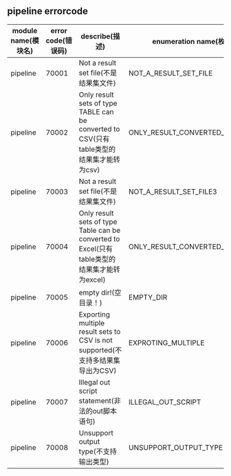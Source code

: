 ## pipeline  errorcode

| module name(模块名) | error code(错误码)  | describe(描述) |enumeration name(枚举)| Exception Class(类名)|
| -------- | -------- | ----- |-----|-----|
|pipeline |70001|Not a result set file(不是结果集文件)|NOT_A_RESULT_SET_FILE|PopelineErrorCodeSummary|
|pipeline |70002|Only result sets of type TABLE can be converted to CSV(只有table类型的结果集才能转为csv)|ONLY_RESULT_CONVERTED_TO_CSV|PopelineErrorCodeSummary|
|pipeline |70003|Not a result set file(不是结果集文件)|NOT_A_RESULT_SET_FILE3|PopelineErrorCodeSummary|
|pipeline |70004|Only result sets of type Table can be converted to Excel(只有table类型的结果集才能转为excel)|ONLY_RESULT_CONVERTED_TO_EXCEL|PopelineErrorCodeSummary|
|pipeline |70005|empty dir!(空目录！)|EMPTY_DIR|PopelineErrorCodeSummary|
|pipeline |70006|Exporting multiple result sets to CSV is not supported(不支持多结果集导出为CSV)|EXPROTING_MULTIPLE|PopelineErrorCodeSummary|
|pipeline |70007|Illegal out script statement(非法的out脚本语句)|ILLEGAL_OUT_SCRIPT|PopelineErrorCodeSummary|
|pipeline |70008|Unsupport output type(不支持输出类型)|UNSUPPORT_OUTPUT_TYPE|PopelineErrorCodeSummary|







